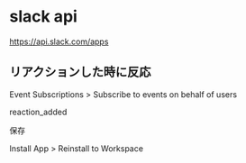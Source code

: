 # slack api
https://api.slack.com/apps

## リアクションした時に反応

Event Subscriptions > Subscribe to events on behalf of users

reaction_added

保存

Install App > Reinstall to Workspace
